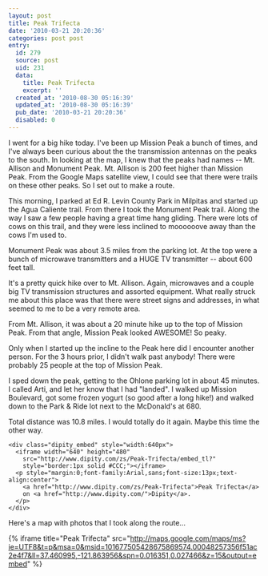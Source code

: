 ```yaml
---
layout: post
title: Peak Trifecta
date: '2010-03-21 20:20:36'
categories: post post
entry:
  id: 279
  source: post
  uid: 231
  data:
    title: Peak Trifecta
    excerpt: ''
  created_at: '2010-08-30 05:16:39'
  updated_at: '2010-08-30 05:16:39'
  pub_date: '2010-03-21 20:20:36'
  disabled: 0
---
```


I went for a big hike today. I've been up Mission Peak a bunch of times, and I've always been curious about the the transmission antennas on the peaks to the south. In looking at the map, I knew that the peaks had names -- Mt. Allison and Monument Peak. Mt. Allison is 200 feet higher than Mission Peak. From the Google Maps satellite view, I could see that there were trails on these other peaks. So I set out to make a route.

This morning, I parked at Ed R. Levin County Park in Milpitas and started up the Agua Caliente trail. From there I took the Monument Peak trail. Along the way I saw a few people having a great time hang gliding. There were lots of cows on this trail, and they were less inclined to moooooove away than the cows I'm used to.

Monument Peak was about 3.5 miles from the parking lot. At the top were a bunch of microwave transmitters and a HUGE TV transmitter -- about 600 feet tall.

It's a pretty quick hike over to Mt. Allison. Again, microwaves and a couple big TV transmission structures and assorted equipment. What really struck me about this place was that there were street signs and addresses, in what seemed to me to be a very remote area.

From Mt. Allison, it was about a 20 minute hike up to the top of Mission Peak. From that angle, Mission Peak looked AWESOME! So peaky.

Only when I started up the incline to the Peak here did I encounter another person. For the 3 hours prior, I didn't walk past anybody! There were probably 25 people at the top of Mission Peak.

I sped down the peak, getting to the Ohlone parking lot in about 45 minutes. I called Arti, and let her know that I had "landed". I walked up Mission Boulevard, got some frozen yogurt (so good after a long hike!) and walked down to the Park & Ride lot next to the McDonald's at 680.

Total distance was 10.8 miles. I would totally do it again. Maybe this time the other way.

```
<div class="dipity_embed" style="width:640px">
  <iframe width="640" height="480"
    src="http://www.dipity.com/zs/Peak-Trifecta/embed_tl?"
    style="border:1px solid #CCC;"></iframe>
  <p style="margin:0;font-family:Arial,sans;font-size:13px;text-align:center">
    <a href="http://www.dipity.com/zs/Peak-Trifecta">Peak Trifecta</a>
    on <a href="http://www.dipity.com/">Dipity</a>.
  </p>
</div>
```

Here's a map with photos that I took along the route...

{% iframe title="Peak Trifecta" src="http://maps.google.com/maps/ms?ie=UTF8&t=p&msa=0&msid=101677505428675869574.00048257356f51ac2e4f7&ll=37.460995,-121.863956&spn=0.016351,0.027466&z=15&output=embed" %}
